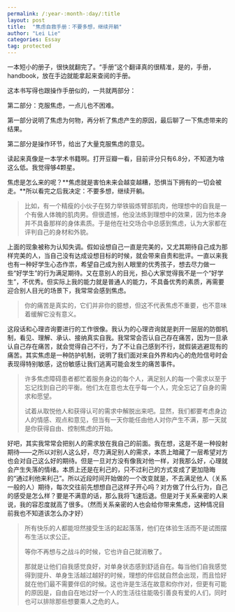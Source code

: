 ```yaml
---
permalink: /:year-:month-:day/:title
layout: post
title:  "焦虑自救手册：不要多想，继续开躺"
author: "Lei Lie"
categories: Essay
tag: protected
---
```

 
一本短小的册子，很快就翻完了。“手册”这个翻译真的很精准，是的，手册，handbook，放在手边就能拿起来查阅的手册。

这本书写得也跟操作手册似的，一共就两部分：

        
第二部分：克服焦虑，一点儿也不困难。

第一部分说明了焦虑为何物，再分析了焦虑产生的原因，最后聊了一下焦虑带来的结果。

第二部分是操作环节，给出了大量克服焦虑的意见。

读起来真像是一本学术书籍啊。打开豆瓣一看，目前评分只有6.8分，不知道为啥这么低。我觉得够4颗星。

焦虑是怎么来的呢？**焦虑就是害怕未来会越变越糟，恐惧当下拥有的一切会被走。**所以看完之后我决定：不要多想，继续开躺。

> 比如，有一个精瘦的小伙子在努力举铁锻炼臂部肌肉，他理想中的自我是一个有傲人体魄的肌肉男。但很遗憾，他没法练到理想中的效果，因为他本身并不具备那样的身体素质。于是他在社交场合中总感到焦虑，认为大家都在评判自己的身材和外貌。

上面的现象被称为认知失调。假如设想自己一直是完美的，又尤其期待自己成为那样完美的人，当自己没有达成设想目标的时候，就会带来自责和批评。一直以来我也有一种好学生心态作祟，希望自己成为别人眼里的优秀孩子，想去尽力做一些“好学生”的行为满足期待。又在意别人的目光，担心大家觉得我不是一个“好学生”，不优秀。但实际上我的能力就是普通人的能力，不具备优秀的素质，再需要迎合别人目光的场景下，我常常会感到焦虑。

> 你的痛苦是真实的，它们并非你的臆想，但这不代表焦虑不重要，也不意味着缓解它没有意义。

这段话和心理咨询要进行的工作很像。我认为的心理咨询就是剥开一层层的防御机制，看见、理解、承认、接纳真实自我。我常常会否认自己存在痛苦，因为一旦承认自己存在痛苦，就会觉得自己不行，为了不让自己感到不行，就假装逃避现有的痛苦。其实焦虑是一种防护机制，说明了我们面对来自外界和内心的危险信号时会表现得特别敏感，这份敏感让我们逃离可能会发生的痛苦事件。

> 许多焦虑障碍患者都忙着服务身边的每个人，满足别人的每一个需求以至于忘记找到自己的平衡。他们太在意也太在乎每一个人，完全忘记了自身的需求和愿望。       
>
> 试着从取悦他人和获得认可的需求中解脱出来吧。显然，我们都要考虑身边人的情感、观点和意见，但当有一天你能任由他人对你产生不满，那一天就是你获得自由、控制焦虑的开始。

好吧，其实我常常会把别人的需求放在我自己的前面。我在想，这是不是一种投射期待——之所以对别人这么好，尽力满足别人的需求，本质上暗藏了一层希望对方也会对自己这么好的期待。但是一旦对方没有像我对他一样，对我那么好，心理就会产生失落的情绪。本质上还是在利己的，只不过利己的方式变成了更加隐晦的“通过利他来利己”。所以近段时间开始做的一个改变就是，不去满足他人（关系一般的人）期待，每次交往前先想想自己这样子开心吗？对方做了什么行为，自己的感受是怎么样？要是不满意的话，那么我将飞速后退。但是对于关系亲密的人来说，我的容忍度就高了很多。（然而关系亲密的人也会给你带来焦虑，这种情况目前我也不知道该怎么办才好）

> 所有快乐的人都能坦然接受生活的起起落落，他们在体验生活而不是试图摆布生活以求公正。
>
> 等你不再想与之战斗的时候，它也许自己就消散了。
>
> 那就是让他们自我感觉良好，对单身状态感到舒适自在。每当他们自我感觉得到提升、单身生活越过越好的时候，理想的伴侣就自然会出现，而且恰好就在他们最不需要伴侣的时候。这也许是生活在故意和你作对，但更有可能的原因是，自由自在地过好一个人的生活往往能吸引善良有爱的人们，同时也可以排除那些想要乘人之危的人。


